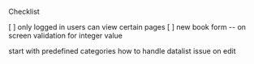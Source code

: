 Checklist

[ ]  only logged in users can view certain pages
[ ] new book form -- on screen validation for integer value



start with predefined categories
how to handle datalist issue on edit
